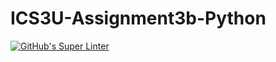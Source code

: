 # ICS3U-Assignment3b-Python

[![GitHub's Super Linter](https://github.com/Huzaifa-Khalid-2/ICS3U-Assignment3b-Python/workflows/GitHub's%20Super%20Linter/badge.svg)](https://github.com/Huzaifa-Khalid-2/ICS3U-Assignment3b-Python/actions)

